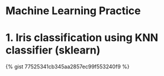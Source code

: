 # Machine Learning Practice

# 1. Iris classification using KNN classifier (sklearn)

{% gist 77525341cb345aa2857ec99f553240f9 %}

